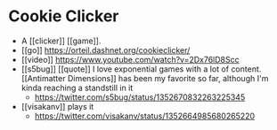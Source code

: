 # Cookie Clicker

- A [[clicker]] [[game]].
- [[go]] https://orteil.dashnet.org/cookieclicker/
- [[video]] https://www.youtube.com/watch?v=2Dx76lD8Scc
- [[s5bug]] [[quote]] I love exponential games with a lot of content. [[Antimatter Dimensions]] has been my favorite so far, although I'm kinda reaching a standstill in it
  - https://twitter.com/s5bug/status/1352670832263225345
- [[visakanv]] plays it
  - https://twitter.com/visakanv/status/1352664985680265220

